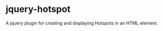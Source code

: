 jquery-hotspot
==============

A jquery plugin for creating and displaying Hotspots in an HTML element.
